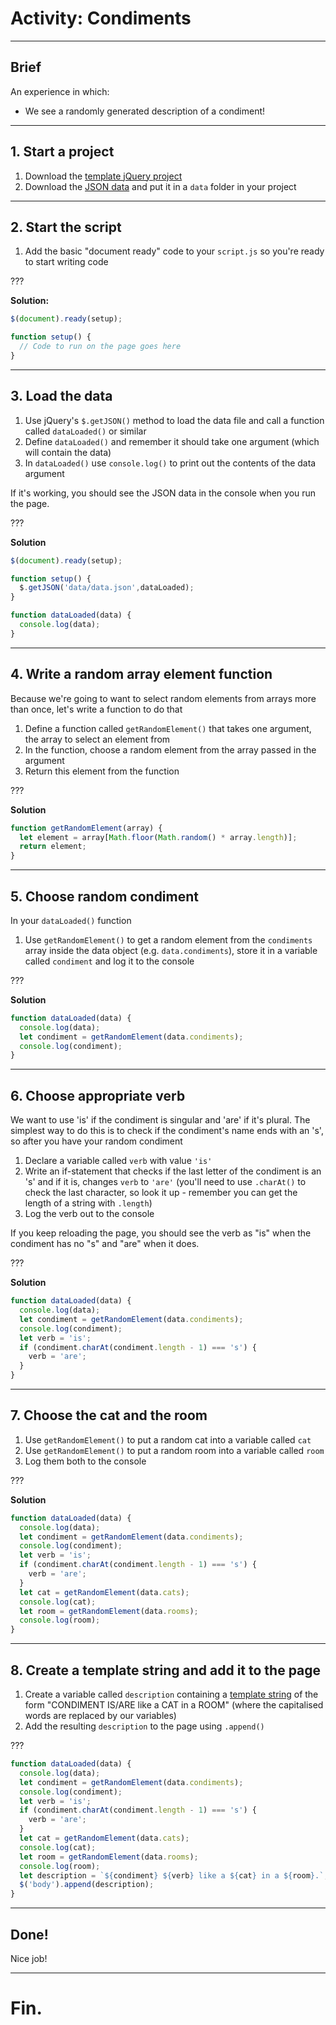 # Activity: Condiments

---

## Brief

An experience in which:

- We see a randomly generated description of a condiment!

---

## 1. Start a project

1. Download the [template jQuery project](https://github.com/pippinbarr/cart263-2019/raw/master/templates/template-jquery-project.zip)
2. Download the [JSON data](https://raw.githubusercontent.com/pippinbarr/cart263-2019/master/activities/data/condiments/data/data.json) and put it in a `data` folder in your project

---

## 2. Start the script

1. Add the basic "document ready" code to your `script.js` so you're ready to start writing code

???

__Solution:__

```javascript
$(document).ready(setup);

function setup() {
  // Code to run on the page goes here
}
```

---

## 3. Load the data

1. Use jQuery's `$.getJSON()` method to load the data file and call a function called `dataLoaded()` or similar
2. Define `dataLoaded()` and remember it should take one argument (which will contain the data)
3. In `dataLoaded()` use `console.log()` to print out the contents of the data argument

If it's working, you should see the JSON data in the console when you run the page.

???

__Solution__

```javascript
$(document).ready(setup);

function setup() {
  $.getJSON('data/data.json',dataLoaded);
}

function dataLoaded(data) {
  console.log(data);
}
```

---

## 4. Write a random array element function

Because we're going to want to select random elements from arrays more than once, let's write a function to do that

1. Define a function called `getRandomElement()` that takes one argument, the array to select an element from
1. In the function, choose a random element from the array passed in the argument
1. Return this element from the function

???

__Solution__

```javascript
function getRandomElement(array) {
  let element = array[Math.floor(Math.random() * array.length)];
  return element;
}
```

---

## 5. Choose random condiment

In your `dataLoaded()` function

1. Use `getRandomElement()` to get a random element from the `condiments` array inside the data object (e.g. `data.condiments`), store it in a variable called `condiment` and log it to the console

???

__Solution__

```javascript
function dataLoaded(data) {
  console.log(data);
  let condiment = getRandomElement(data.condiments);
  console.log(condiment);
}
```

---

## 6. Choose appropriate verb

We want to use 'is' if the condiment is singular and 'are' if it's plural. The simplest way to do this is to check if the condiment's name ends with an 's', so after you have your random condiment

1. Declare a variable called `verb` with value `'is'`
2. Write an if-statement that checks if the last letter of the condiment is an 's' and if it is, changes `verb` to `'are'` (you'll need to use `.charAt()` to check the last character, so look it up - remember you can get the length of a string with `.length`)
3. Log the verb out to the console

If you keep reloading the page, you should see the verb as "is" when the condiment has no "s" and "are" when it does.

???

__Solution__

```javascript
function dataLoaded(data) {
  console.log(data);
  let condiment = getRandomElement(data.condiments);
  console.log(condiment);
  let verb = 'is';
  if (condiment.charAt(condiment.length - 1) === 's') {
    verb = 'are';
  }
}
```

---

## 7. Choose the cat and the room

1. Use `getRandomElement()` to put a random cat into a variable called `cat`
1. Use `getRandomElement()` to put a random room into a variable called `room`
1. Log them both to the console

???

__Solution__

```javascript
function dataLoaded(data) {
  console.log(data);
  let condiment = getRandomElement(data.condiments);
  console.log(condiment);
  let verb = 'is';
  if (condiment.charAt(condiment.length - 1) === 's') {
    verb = 'are';
  }
  let cat = getRandomElement(data.cats);
  console.log(cat);
  let room = getRandomElement(data.rooms);
  console.log(room);
}
```

---

## 8. Create a template string and add it to the page

1. Create a variable called `description` containing a [template string](https://developer.mozilla.org/en-US/docs/Web/JavaScript/Reference/Template_literals#Expression_interpolation) of the form "CONDIMENT IS/ARE like a CAT in a ROOM" (where the capitalised words are replaced by our variables)
2. Add the resulting `description` to the page using `.append()`

???

```javascript
function dataLoaded(data) {
  console.log(data);
  let condiment = getRandomElement(data.condiments);
  console.log(condiment);
  let verb = 'is';
  if (condiment.charAt(condiment.length - 1) === 's') {
    verb = 'are';
  }
  let cat = getRandomElement(data.cats);
  console.log(cat);
  let room = getRandomElement(data.rooms);
  console.log(room);
  let description = `${condiment} ${verb} like a ${cat} in a ${room}.`;
  $('body').append(description);
}
```

---

## Done!

Nice job!

---

# Fin.
